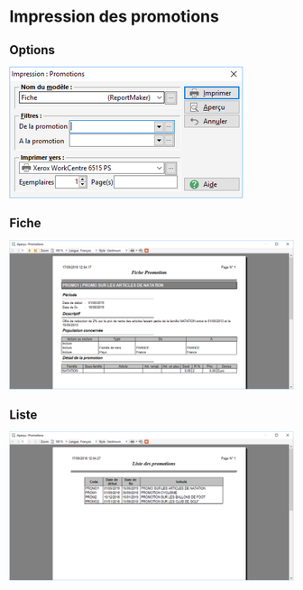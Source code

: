 # Impression des promotions

## Options


![](Filtres.png)


## Fiche


![](Fiche.png)


## Liste


![](Liste.png)


